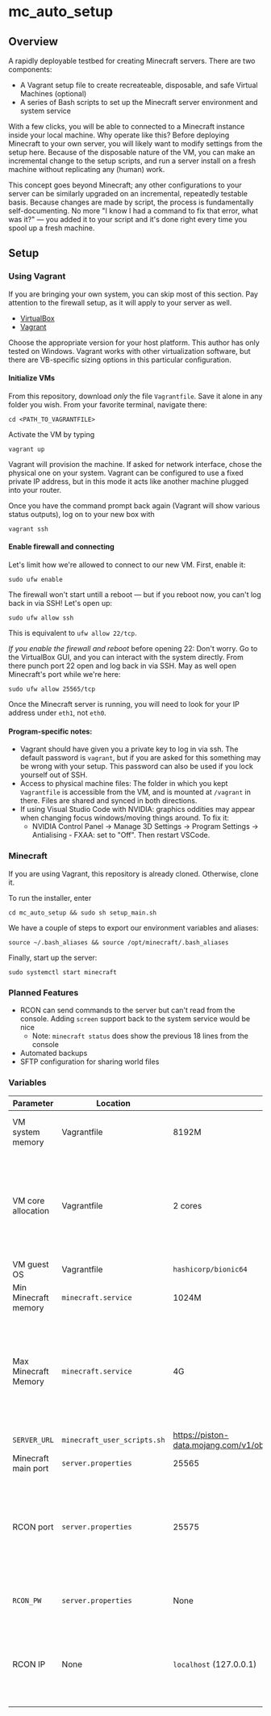 # mc_auto_setup
## Overview
A rapidly deployable testbed for creating Minecraft servers. There are two components:
* A Vagrant setup file to create recreateable, disposable, and safe Virtual Machines (optional)
* A series of Bash scripts to set up the Minecraft server environment and system service

With a few clicks, you will be able to connected to a Minecraft instance inside your local machine. Why operate like this? Before deploying Minecraft to your own server, you will likely want to modify settings from the setup here. Because of the disposable nature of the VM, you can make an incremental change to the setup scripts, and run a server install on a fresh machine without replicating any (human) work. 

This concept goes beyond Minecraft; any other configurations to your server can be similarly upgraded on an incremental, repeatedly testable basis. Because changes are made by script, the process is fundamentally self-documenting. No more "I know I had a command to fix that error, what was it?" &mdash; you added it to your script and it's done right every time you spool up a fresh machine.

## Setup
### Using Vagrant
If you are bringing your own system, you can skip most of this section. Pay attention to the firewall setup, as it will apply to your server as well.

* [VirtualBox](https://www.virtualbox.org/wiki/Downloads)
* [Vagrant](https://developer.hashicorp.com/vagrant/downloads)

Choose the appropriate version for your host platform. This author has only tested on Windows. Vagrant works with other virtualization software, but there are VB-specific sizing options in this particular configuration.

#### Initialize VMs
From this repository, download _only_ the file `Vagrantfile`. Save it alone in any folder you wish. From your favorite terminal, navigate there:

    cd <PATH_TO_VAGRANTFILE>

Activate the VM by typing

    vagrant up

Vagrant will provision the machine. If asked for network interface, chose the physical one on your system. Vagrant can be configured to use a fixed private IP address, but in this mode it acts like another machine plugged into your router.

Once you have the command prompt back again (Vagrant will show various status outputs), log on to your new box with

    vagrant ssh

#### Enable firewall and connecting

Let's limit how we're allowed to connect to our new VM. First, enable it:

    sudo ufw enable

The firewall won't start untill a reboot &mdash; but if you reboot now, you can't log back in via SSH! Let's open up:

    sudo ufw allow ssh

This is equivalent to `ufw allow 22/tcp`.

_If you enable the firewall and reboot_ before opening 22: Don't worry. Go to the VirtualBox GUI, and you can interact with the system directly. From there punch port 22 open and log back in via SSH. May as well open Minecraft's port while we're here:

    sudo ufw allow 25565/tcp

Once the Minecraft server is running, you will need to look for your IP address under `eth1`, not `eth0`.

#### Program-specific notes:
* Vagrant should have given you a private key to log in via ssh. The default password is `vagrant`, but if you are asked for this something may be wrong with your setup. This password can also be used if you lock yourself out of SSH.
* Access to physical machine files: The folder in which you kept `Vagrantfile` is accessible from the VM, and is mounted at `/vagrant` in there. Files are shared and synced in both directions.
* If using Visual Studio Code with NVIDIA: graphics oddities may appear when changing focus windows/moving things around. To fix it:
    * NVIDIA Control Panel &rarr; Manage 3D Settings &rarr; Program Settings &rarr; Antialising - FXAA: set to "Off". Then restart VSCode.

### Minecraft

If you are using Vagrant, this repository is already cloned. Otherwise, clone it.

To run the installer, enter

    cd mc_auto_setup && sudo sh setup_main.sh

We have a couple of steps to export our environment variables and aliases:

    source ~/.bash_aliases && source /opt/minecraft/.bash_aliases

Finally, start up the server:

    sudo systemctl start minecraft

### Planned Features

* RCON can send commands to the server but can't read from the console. Adding `screen` support back to the system service would be nice
    * Note: `minecraft status` does show the previous 18 lines from the console
* Automated backups
* SFTP configuration for sharing world files


### Variables

| Parameter | Location | Default  | Comments |
|-----------|---------------|----------|----------|
| VM system memory |Vagrantfile|8192M|Change dependant on your physical system|
|VM core allocation|Vagrantfile|2 cores|Minecraft is not multi-threaded; increasing this will likely not change performance. Setting at 2 in case other processes can leverage it|
|VM guest OS|Vagrantfile|`hashicorp/bionic64`|Ubuntu 18.04 64 bit|
|Min Minecraft memory |`minecraft.service`|1024M|Lower limit. Do not change|
|Max Minecraft Memory|`minecraft.service`|4G|Observationally, Minecraft is more CPU-intensive than memory. 2-3G is plenty so we are safe here. Make sure this is lower than allocated VM memory|
|`SERVER_URL`|`minecraft_user_scripts.sh`|https://piston-data.mojang.com/v1/objects/f69c284232d7c7580bd89a5a4931c3581eae1378/server.jar|Downloads v1.19.2|
|Minecraft main port|`server.properties`|25565||
|RCON port|`server.properties`|25575|Passing no `-P` argument to `mcrcon` is leveraged multiple places. To change the port, any calls to `mcrcon` must also be modified.|
|`RCON_PW`|`server.properties`|None|IMPORTANT: Sete this to a secure value during setup.
|RCON IP|None|`localhost` (127.0.0.1)|See comments above. Again, the default value for `-H` in `mcrcon` is localhost; there is no need to change this|